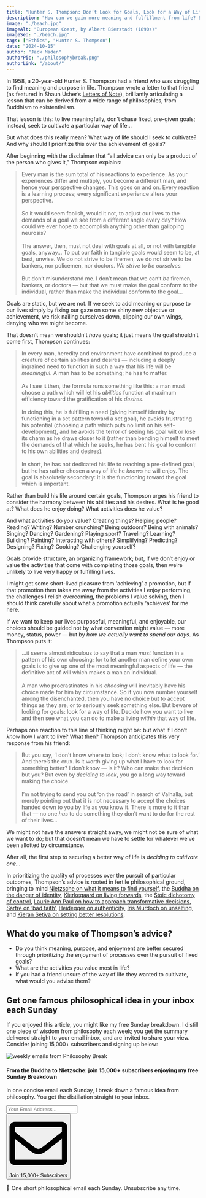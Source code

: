 ```yaml
---
title: "Hunter S. Thompson: Don’t Look for Goals, Look for a Way of Life"
description: "How can we gain more meaning and fulfillment from life? Echoing a number of different philosophies, here’s a remarkably shrewd formula offered by a young Hunter S. Thompson…"
image: "./beach.jpg"
imageAlt: "European Coast, by Albert Bierstadt (1890s)"
imageSeo: "./beach.jpg"
tags: ["Ethics", "Hunter S. Thompson"]
date: "2024-10-15"
author: "Jack Maden"
authorPic: "./philosophybreak.png"
authorLink: "/about/"
---
```


<span class="big-letter">I</span>n 1958, a 20-year-old Hunter S. Thompson had a friend who was struggling to find meaning and purpose in life. Thompson wrote a letter to that friend (as featured in Shaun Usher’s <a target="_blank" rel="noopener noreferrer sponsored" href="https://amzn.to/3ZXW8Fi">Letters of Note</a>), brilliantly articulating a lesson that can be derived from a wide range of philosophies, from Buddhism to existentialism.

That lesson is this: to live meaningfully, don’t chase fixed, pre-given goals; instead, seek to cultivate a particular way of life…

But what does this really mean? What way of life should I seek to cultivate? And why should I prioritize this over the achievement of goals?

After beginning with the disclaimer that “all advice can only be a product of the person who gives it,” Thompson explains:

>Every man is the sum total of his reactions to experience. As your experiences differ and multiply, you become a different man, and hence your perspective changes. This goes on and on. Every reaction is a learning process; every significant experience alters your perspective.<br><br>So it would seem foolish, would it not, to adjust our lives to the demands of a goal we see from a different angle every day? How could we ever hope to accomplish anything other than galloping neurosis?<br><br>The answer, then, must not deal with goals at all, or not with tangible goals, anyway… To put our faith in tangible goals would seem to be, at best, unwise. We do not strive to be firemen, we do not strive to be bankers, nor policemen, nor doctors. _We strive to be ourselves._<br><br>But don’t misunderstand me. I don’t mean that we can’t _be_ firemen, bankers, or doctors — but that we must make the goal conform to the individual, rather than make the individual conform to the goal…

Goals are static, but we are not. If we seek to add meaning or purpose to our lives simply by fixing our gaze on some shiny new objective or achievement, we risk nailing ourselves down, clipping our own wings, denying who we might become.

That doesn’t mean we shouldn’t _have_ goals; it just means the goal shouldn’t come first, Thompson continues:

>In every man, heredity and environment have combined to produce a creature of certain abilities and desires — including a deeply ingrained need to function in such a way that his life will be _meaningful_. A man has to _be_ something; he has to matter.<br><br>As I see it then, the formula runs something like this: a man must choose a path which will let his _abilities_ function at maximum efficiency toward the gratification of his _desires_.<br><br>In doing this, he is fulfilling a need (giving himself identity by functioning in a set pattern toward a set goal), he avoids frustrating his potential (choosing a path which puts no limit on his self-development), and he avoids the terror of seeing his goal wilt or lose its charm as he draws closer to it (rather than bending himself to meet the demands of that which he seeks, he has bent his goal to conform to his own abilities and desires).<br><br>In short, he has not dedicated his life to reaching a pre-defined goal, but he has rather chosen a way of life he _knows_ he will enjoy. The goal is absolutely secondary: it is the functioning toward the goal which is important.

Rather than build his life around certain goals, Thompson urges his friend to consider the harmony between his abilities and his desires. What is he good at? What does he enjoy doing? What activities does he value?

And what activities do _you_ value? Creating things? Helping people? Reading? Writing? Number crunching? Being outdoors? Being with animals? Singing? Dancing? Gardening? Playing sport? Traveling? Learning? Building? Painting? Interacting with others? Simplifying? Predicting? Designing? Fixing? Cooking? Challenging yourself?

Goals provide structure, an organizing framework; but, if we don’t enjoy or value the activities that come with completing those goals, then we’re unlikely to live very happy or fulfilling lives.

I might get some short-lived pleasure from ‘achieving’ a promotion, but if that promotion then takes me away from the activities I enjoy performing, the challenges I relish overcoming, the problems I value solving, then I should think carefully about what a promotion actually ‘achieves’ for me here.

If we want to keep our lives purposeful, meaningful, and enjoyable, our choices should be guided not by what convention might value — more money, status, power — but by _how we actually want to spend our days_. As Thompson puts it:

>…it seems almost ridiculous to say that a man _must_ function in a pattern of his own choosing; for to let another man define your own goals is to give up one of the most meaningful aspects of life — the definitive act of will which makes a man an individual.<br><br>A man who procrastinates in his _choosing_ will inevitably have his choice made for him by circumstance. So if you now number yourself among the disenchanted, then you have no choice but to accept things as they are, or to seriously seek something else. But beware of looking for goals: look for a way of life. Decide how you want to live and then see what you can do to make a living _within_ that way of life.

Perhaps one reaction to this line of thinking might be: but what if I don’t _know_ how I want to live? What then? Thompson anticipates this very response from his friend:

>But you say, ‘I don’t know where to look; I don’t know what to look for.’ And there’s the crux. Is it worth giving up what I have to look for something better? I don’t know — is it? Who can make that decision but you? But even by _deciding to look_, you go a long way toward making the choice.<br><br>I’m not trying to send you out ‘on the road’ in search of Valhalla, but merely pointing out that it is not necessary to accept the choices handed down to you by life as you know it. There is more to it than that — no one _has_ to do something they don’t want to do for the rest of their lives…

We might not have the answers straight away, we might not be sure of what we want to do; but that doesn’t mean we have to settle for whatever we’ve been allotted by circumstance.

After all, the first step to securing a better way of life is _deciding to cultivate one…_

In prioritizing the quality of processes over the pursuit of particular outcomes, Thompson’s advice is rooted in fertile philosophical ground, bringing to mind [Nietzsche on what it means to find yourself](/articles/nietzsche-on-what-finding-yourself-actually-means/), the [Buddha on the danger of identity](/articles/anatman-buddhist-doctrine-of-no-self-why-you-do-not-really-exist/), [Kierkegaard on living forwards](/articles/kierkegaard-life-can-only-be-understood-backwards-but-must-be-lived-forwards/), the [Stoic dichotomy of control](/articles/dichotomy-of-control-a-stoic-device-for-a-tranquil-mind/), [Laurie Ann Paul on how to approach transformative decisions](/articles/laurie-ann-paul-on-how-to-approach-transformative-decisions/), [Sartre on ‘bad faith’](/articles/sartre-waiter-bad-faith-and-the-harms-of-inauthenticity/), [Heidegger on authenticity](/articles/heidegger-on-being-authentic-in-an-inauthentic-world/), [Iris Murdoch on unselfing](/articles/iris-murdoch-unselfing-is-crucial-for-living-a-good-life/), and [Kieran Setiya on setting better resolutions](/articles/how-to-set-better-new-years-resolutions-focus-on-processes-not-outcomes/).

## What do you make of Thompson’s advice?
- Do you think meaning, purpose, and enjoyment are better secured through prioritizing the enjoyment of processes over the pursuit of fixed goals?
- What are the activities you value most in life?
- If you had a friend unsure of the way of life they wanted to cultivate, what would you advise them?

## Get one famous philosophical idea in your inbox each Sunday

<span class="big-letter">I</span>f you enjoyed this article, you might like my free Sunday breakdown. I distill one piece of wisdom from philosophy each week; you get the summary delivered straight to your email inbox, and are invited to share your view. Consider joining 15,000+ subscribers and signing up below:

<!--big subscribe-->
<div class="course-promo darkradial-background subscribe text-center">
    <img src="/static/6313d50bc32799a6c869239128784c7b/e7f7a/weekly-break.webp" alt="weekly emails from Philosophy Break">
    <h4>From the Buddha to Nietzsche: join 15,000+ subscribers enjoying my free Sunday Breakdown</h4>
    <p class="small-grey-font no-mar-bottom">In one concise email each Sunday, I break down a famous idea from philosophy. You get the distillation straight to your inbox.</p>
    <div class="small-pad-top">
        <form action="https://app.convertkit.com/forms/5812400/subscriptions" method="post" data-sv-form="5812400" data-uid="be0e52d3c0" data-format="inline" data-version="6" data-options="{&quot;settings&quot;:{&quot;after_subscribe&quot;:{&quot;action&quot;:&quot;message&quot;,&quot;success_message&quot;:&quot;Thank you, philosopher! Your welcome email will land in your inbox shortly.&quot;,&quot;redirect_url&quot;:&quot;/thank-you/&quot;},&quot;analytics&quot;:{&quot;google&quot;:null,&quot;fathom&quot;:null,&quot;facebook&quot;:null,&quot;segment&quot;:null,&quot;pinterest&quot;:null,&quot;sparkloop&quot;:null,&quot;googletagmanager&quot;:null},&quot;modal&quot;:{&quot;trigger&quot;:&quot;timer&quot;,&quot;scroll_percentage&quot;:null,&quot;timer&quot;:5,&quot;devices&quot;:&quot;all&quot;,&quot;show_once_every&quot;:15},&quot;powered_by&quot;:{&quot;show&quot;:false,&quot;url&quot;:&quot;https://convertkit.com/features/forms?utm_campaign=poweredby&amp;utm_content=form&amp;utm_medium=referral&amp;utm_source=dynamic&quot;},&quot;recaptcha&quot;:{&quot;enabled&quot;:false},&quot;return_visitor&quot;:{&quot;action&quot;:&quot;show&quot;,&quot;custom_content&quot;:&quot;&quot;},&quot;slide_in&quot;:{&quot;display_in&quot;:&quot;bottom_right&quot;,&quot;trigger&quot;:&quot;timer&quot;,&quot;scroll_percentage&quot;:null,&quot;timer&quot;:5,&quot;devices&quot;:&quot;all&quot;,&quot;show_once_every&quot;:15},&quot;sticky_bar&quot;:{&quot;display_in&quot;:&quot;top&quot;,&quot;trigger&quot;:&quot;timer&quot;,&quot;scroll_percentage&quot;:null,&quot;timer&quot;:5,&quot;devices&quot;:&quot;all&quot;,&quot;show_once_every&quot;:15}},&quot;version&quot;:&quot;6&quot;}" min-width="400 500 600 700 800">
        <div data-style="clean"><ul data-element="errors" data-group="alert"></ul><div data-element="fields" data-stacked="false">
            <div>
                <input name="email_address" aria-label="Your Email Address..." placeholder="Your Email Address..." required type="email" />
            </div>
            <button class="button primary" type="submit" data-element="submit"><div><div></div><div></div><div></div></div><span><svg xmlns="http://www.w3.org/2000/svg" viewBox="0 0 512 512"><path d="M464 64H48C21.49 64 0 85.49 0 112v288c0 26.51 21.49 48 48 48h416c26.51 0 48-21.49 48-48V112c0-26.51-21.49-48-48-48zm0 48v40.805c-22.422 18.259-58.168 46.651-134.587 106.49-16.841 13.247-50.201 45.072-73.413 44.701-23.208.375-56.579-31.459-73.413-44.701C106.18 199.465 70.425 171.067 48 152.805V112h416zM48 400V214.398c22.914 18.251 55.409 43.862 104.938 82.646 21.857 17.205 60.134 55.186 103.062 54.955 42.717.231 80.509-37.199 103.053-54.947 49.528-38.783 82.032-64.401 104.947-82.653V400H48z"/></svg>Join 15,000+ Subscribers</span></button>
            </div>
            </div>
        </form>
        <p class="tiny-mar-top no-mar-bottom review-font">💭 One short philosophical email each Sunday. Unsubscribe any time.</p>
    </div>
</div>
</div>